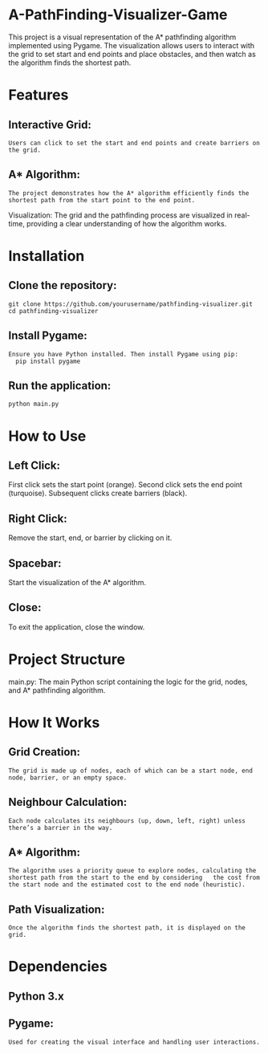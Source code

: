 # A-PathFinding-Visualizer-Game
This project is a visual representation of the A* pathfinding algorithm implemented using Pygame. The visualization allows users to interact with the grid to set start and end points and place obstacles, and then watch as the algorithm finds the shortest path.

# Features
  ## Interactive Grid: 
    Users can click to set the start and end points and create barriers on the grid.
  ## A* Algorithm: 
    The project demonstrates how the A* algorithm efficiently finds the shortest path from the start point to the end point.
  Visualization: The grid and the pathfinding process are visualized in real-time, providing a clear understanding of how the algorithm   works.
  
# Installation

  ## Clone the repository:
    git clone https://github.com/yourusername/pathfinding-visualizer.git
    cd pathfinding-visualizer

  ## Install Pygame:
    Ensure you have Python installed. Then install Pygame using pip:
      pip install pygame

  ## Run the application:
    python main.py

# How to Use

  ## Left Click:
  First click sets the start point (orange).
  Second click sets the end point (turquoise).
  Subsequent clicks create barriers (black).
  
  ## Right Click:
  Remove the start, end, or barrier by clicking on it.
  
  ## Spacebar:
  Start the visualization of the A* algorithm.
  
  ## Close:
  To exit the application, close the window.
  
# Project Structure
  main.py: The main Python script containing the logic for the grid, nodes, and A* pathfinding algorithm.

# How It Works
  ## Grid Creation: 
    The grid is made up of nodes, each of which can be a start node, end node, barrier, or an empty space.

  ## Neighbour Calculation: 
    Each node calculates its neighbours (up, down, left, right) unless there’s a barrier in the way.

  ## A* Algorithm: 
    The algorithm uses a priority queue to explore nodes, calculating the shortest path from the start to the end by considering   the cost from the start node and the estimated cost to the end node (heuristic).

  ## Path Visualization: 
    Once the algorithm finds the shortest path, it is displayed on the grid.

# Dependencies
  ## Python 3.x
  ## Pygame: 
    Used for creating the visual interface and handling user interactions.
